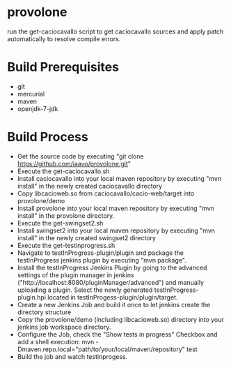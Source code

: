 provolone
=========

run the get-caciocavallo script to get caciocavallo sources and apply patch automatically to resolve compile errors.

Build Prerequisites
===================

- git
- mercurial
- maven
- openjdk-7-jdk

Build Process
=============

- Get the source code by executing "git clone https://github.com/iaavo/provolone.git"
- Execute the get-caciocavallo.sh
- Install caciocavallo into your local maven repository by executing "mvn install" in the newly created caciocavallo directory
- Copy libcacioweb.so from caciocavallo/cacio-web/target into provolone/demo
- Install provolone into your local maven repository by executing "mvn install" in the provolone directory.
- Execute the get-swingset2.sh
- Install swingset2 into your local maven repository by executing "mvn install" in the newly created swingset2 directory
- Execute the get-testinprogress.sh
- Navigate to testInProgress-plugin/plugin and package the testInProgress jenkins plugin by executing "mvn package".
- Install the testInProgress Jenkins Plugin by going to the advanced settings of the plugin manager in jenkins ("http://localhost:8080/pluginManager/advanced") and manually uploading a plugin. Select the newly generated testInProgress-plugin.hpi located in testInProgess-plugin/plugin/target.
- Create a new Jenkins Job and build it once to let jenkins create the directory structure
- Copy the provolone/demo (including libcacioweb.so) directory into your jenkins job workspace directory.
- Configure the Job, check the "Show tests in progress" Checkbox and add a shell execution: mvn -Dmaven.repo.local="path/to/your/local/maven/repository" test
- Build the job and watch testinprogess.

